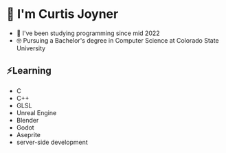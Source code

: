 # 👋 I'm Curtis Joyner

- 🌱 I've been studying programming since mid 2022
- 🤓 Pursuing a Bachelor's degree in Computer Science at Colorado State University

## ⚡Learning

- C
- C++
- GLSL
- Unreal Engine
- Blender
- Godot
- Aseprite
- server-side development
